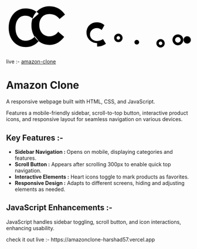 <svg xmlns="http://www.w3.org/2000/svg" viewBox="0 0 500 150"><path d="M88.1 29.3c-8.8-9.6-20.5-14.4-35.5-14.4-27.3 0-45.8 22.7-45.8 52.3 0 29.9 18.5 52.1 46.3 52.1 14.1 0 26.1-5.6 35.1-16.4l-10.1-12.5c-6.5 7.5-15.1 11.8-24.9 11.8-17.5 0-27.9-13.3-27.9-34.6 0-19.8 10.1-33.1 26.5-33.1 7.9 0 15.1 3.1 20.6 8.4L88.1 29.3zM142.2 79.1l14.9 12.7c-10.3 13.3-22.8 21.7-39.4 21.7-28.6 0-49.3-23.2-49.3-52.4 0-29.8 20.7-52.2 48.4-52.2 18.7 0 32.9 8.4 42.5 22.7l-14.7 11.7c-6.8-8.4-15.3-13.4-27.8-13.4-15.8 0-27.1 11.3-27.1 30.1 0 17.9 11.4 30.3 27.4 30.3 11.1 0 18.8-5.2 24.2-12.8zm104.1 38.7c9.3 0 16.5-2.6 23.8-7.5l-7.9-12.5c-4.8 3.2-10.7 5.2-16.1 5.2-10.9 0-19.2-7.7-19.2-17.6 0-9.7 7.7-17.5 18.6-17.5 4.6 0 9.3 1.8 13.2 5.2l7.4-13c-5.3-4.8-12.3-7.8-20.7-7.8-15.9 0-27.9 11.6-27.9 27.9 0 16.5 13.3 28.4 28.7 28.4zm57.4-34.7c-5.9 0-11.4 4.8-11.4 11.4 0 6.6 5.5 11.5 11.5 11.5 6.2 0 11.4-4.9 11.4-11.5 0-6.6-5.3-11.4-11.4-11.4zm0 16.2c-2.6 0-4.7-2.1-4.7-4.7 0-2.7 2.1-4.9 4.7-4.9 2.7 0 4.8 2.1 4.8 4.9 0 2.6-2.1 4.7-4.8 4.7zM353.7 100c3.4 0 6.3 2.7 6.3 6.2 0 3.4-2.8 6.2-6.3 6.2-3.5 0-6.3-2.8-6.3-6.2 0-3.5 2.8-6.2 6.3-6.2zm-3.2 6.2c0-1.6 1.3-2.9 2.9-2.9 1.6 0 2.8 1.3 2.8 2.9 0 1.6-1.3 2.8-2.8 2.8-1.6 0-2.9-1.3-2.9-2.8zm67.7-8.5c-5.8 0-11.5 4.8-11.5 11.5 0 6.2 5.3 11.3 11.3 11.3 6.2 0 11.3-5.3 11.3-11.3 0-6.7-5.4-11.5-11.1-11.5zm-0.1 16.2c-2.6 0-4.8-2.1-4.8-4.7 0-2.6 2.1-4.8 4.7-4.8 2.7 0 4.8 2.2 4.8 4.8 0 2.6-2.1 4.7-4.7 4.7zM464.9 85.1c-8.1 0-14.6 6.5-14.6 14.7 0 8.2 6.5 14.7 14.6 14.7 8.3 0 14.7-6.5 14.7-14.7 0-8.2-6.4-14.7-14.7-14.7zm0 22.2c-4.3 0-7.5-3.5-7.5-7.5 0-4.2 3.4-7.6 7.6-7.6 4.1 0 7.5 3.4 7.5 7.6 0 4.1-3.4 7.5-7.6 7.5zM500 100c0 5.5-4.4 9.9-9.9 9.9-5.5 0-9.9-4.4-9.9-9.9 0-5.5 4.4-9.9 9.9-9.9 5.5 0 9.9 4.4 9.9 9.9z"></path></svg>
  live :- [amazon-clone](https://amazonclone-harshad57.vercel.app)
  <h1>Amazon Clone</h1>
        <p>A responsive webpage built with HTML, CSS, and JavaScript.</p>
        <p>Features a mobile-friendly sidebar, scroll-to-top button, interactive product icons, and responsive layout for seamless navigation on various devices.</p>
    </header>
    <section>
        <h2>Key Features :- </h2>
        <ul>
            <li><strong>Sidebar Navigation : </strong> Opens on mobile, displaying categories and features.</li>
            <li><strong>Scroll Button :</strong> Appears after scrolling 300px to enable quick top navigation.</li>
            <li><strong>Interactive Elements :</strong> Heart icons toggle to mark products as favorites.</li>
            <li><strong>Responsive Design :</strong> Adapts to different screens, hiding and adjusting elements as needed.</li>
        </ul>
    </section>
    <section>
        <h2>JavaScript Enhancements :- </h2>
        <p>JavaScript handles sidebar toggling, scroll button, and icon interactions, enhancing usability.</p>
    </section>

<p>check it out live :- https://amazonclone-harshad57.vercel.app</p>

